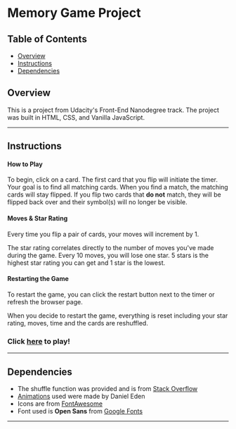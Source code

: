 # Memory Game Project

## Table of Contents

* [Overview](#overview)
* [Instructions](#instructions)
* [Dependencies](#dependencies)

## Overview

This is a project from Udacity's Front-End Nanodegree track. The project was built in HTML, CSS, and Vanilla JavaScript.

---

## Instructions
#### How to Play

To begin, click on a card. The first card that you flip will initiate the timer. Your goal is to find all matching cards. When you find a match, the matching cards will stay flipped. If you flip two cards that **do not** match, they will be flipped back over and their symbol(s) will no longer be visible.

#### Moves & Star Rating

Every time you flip a pair of cards, your moves will increment by 1. 

The star rating correlates directly to the number of moves you've made during the game. Every 10 moves, you will lose one star. 5 stars is the highest star rating you can get and 1 star is the lowest.


#### Restarting the Game

To restart the game, you can click the restart button next to the timer or refresh the browser page.

When you decide to restart the game, everything is reset including your star rating, moves, time and the cards are reshuffled.

### **Click [here](https://codepen.io/kirahcodes/full/ERZabp/) to play!**

---

## Dependencies

* The shuffle function was provided and is from [Stack Overflow](http://stackoverflow.com/a/2450976)
* [Animations](https://daneden.github.io/animate.css/) used were made by Daniel Eden
* Icons are from [FontAwesome](https://fontawesome.com/v4.7.0/icons/)
* Font used is **Open Sans** from [Google Fonts](https://fonts.google.com/specimen/Open+Sans)


---